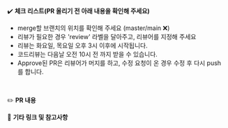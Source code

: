 :heavy_check_mark: **체크 리스트(PR 올리기 전  아래 내용을 확인해 주세요)**
 * merge할 브랜치의 위치를 확인해 주세요 (master/main :x:)
 * 리뷰가 필요한 경우 'review' 라벨을 달아주고, 리뷰어를 지정해 주세요
 * 리뷰는 화요일, 목요일 오후 3시 이후에 시작됩니다.
 * 코드리뷰는 다음날 오전 10시 전 까지 받을 수 있습니다.
 * Approve된 PR은 리뷰어가 머지를 하고, 수정 요청이 온 경우 수정 후 다시 push 를 합니다.
<br>

:pencil2: **PR 내용**
<br>


:guitar: **기타 링크 및 참고사항**
<br>

